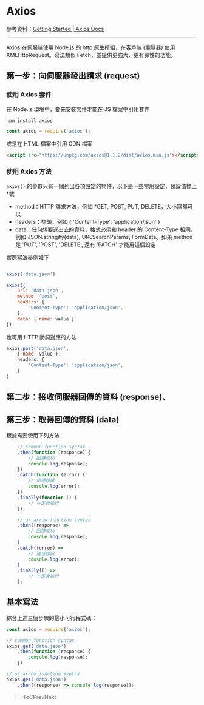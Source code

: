 # Axios

參考資料：[Getting Started | Axios Docs](https://axios-http.com/docs/intro)

---

Axios 在伺服端使用 Node.js 的 http 原生模組，在客戶端 (瀏覽器) 使用 XMLHttpRequest。寫法類似 Fetch，並提供更強大、更有彈性的功能。

## 第一步：向伺服器發出請求 (request)

### 使用 Axios 套件

在 Node.js 環境中，要先安裝套件才能在 JS 檔案中引用套件

```text
npm install axios
```

```js
const axios = require('axios');
```

或是在 HTML 檔案中引用 CDN 檔案

```html
<script src="https://unpkg.com/axios@1.1.2/dist/axios.min.js"></script>
```

### 使用 Axios 方法

`axios()` 的參數只有一個列出各項設定的物件，以下是一些常用設定，預設值標上*號

* method：HTTP 請求方法，例如 *GET, POST, PUT, DELETE，大小寫都可以
* headers：標頭，例如 { 'Content-Type': 'application/json' }
* data：任何想要送出去的資料，格式必須和 header 的 Content-Type 相同，例如 JSON.stringify(data), URLSearchParams, FormData。如果 method 是 'PUT', 'POST', 'DELETE', 還有 'PATCH' 才能用這個設定

實際寫法舉例如下

```js

axios('data.json')

axios({
	url: 'data.json',
	method: 'post',
	headers: {
    	'Content-Type': 'application/json',
	},
	data: { name: value }
})
```

也可用 HTTP 動詞對應的方法

```js
axios.post('data.json',
	{ name: value },
	headers: {
    	'Content-Type': 'application/json',
	}
)
```

## 第二步：接收伺服器回傳的資料 (response)、

## 第三步：取得回傳的資料 (data)

根據需要使用下列方法

```js
	// common function syntax
	.then(function (response) {
    	// 回傳成功
    	console.log(response);
	})
	.catch(function (error) {
    	// 處理錯誤
		console.log(error);
	})
	.finally(function () {
    	// 一定會執行
	});

	// or arrow function syntax
	.then((response) =>
    	// 回傳成功
    	console.log(response);
	)
	.catch((error) =>
    	// 處理錯誤
		console.log(error);
	)
	.finally(() =>
    	// 一定會執行
	);
```

## 基本寫法

綜合上述三個步驟的最小可行程式碼：

```js
const axios = require('axios');

// common function syntax
axios.get('data.json')
	.then(function (response) {
    	console.log(response);
	})

// or arrow function syntax
axios.get('data.json')
	.then((response) => console.log(response));
```

> :ToCPrevNext